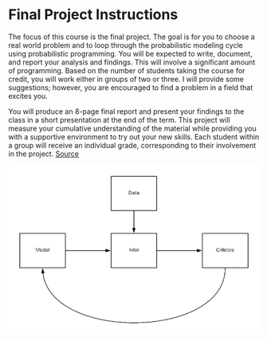 # Final Project Instructions

The focus of this course is the final project. The goal is for you to choose a real world problem and to loop through the probabilistic modeling cycle using probabilistic programming. You will be expected to write, document, and report your analysis and findings. This will involve a significant amount of programming. Based on the number of students taking the course for credit, you will work either in groups of two or three. I will provide some suggestions; however, you are encouraged to find a problem in a field that excites you.

You will produce an 8-page final report and present your findings to the class in a short presentation at the end of the term. This project will measure your cumulative understanding of the material while providing you with a supportive environment to try out your new skills. Each student within a group will receive an individual grade, corresponding to their involvement in the project. [Source](http://www.proditus.com/syllabus2018.html)

![Box's Loop](boxs-loop.png)
